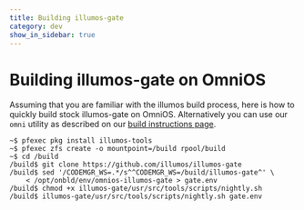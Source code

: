 ```yaml
---
title: Building illumos-gate
category: dev
show_in_sidebar: true
---
```


# Building illumos-gate on OmniOS

Assuming that you are familiar with the illumos build process, here is how
to quickly build stock illumos-gate on OmniOS. Alternatively you can use
our `omni` utility as described on our
[build instructions page](/dev/build_instructions.html).

```shell_session
~$ pfexec pkg install illumos-tools
~$ pfexec zfs create -o mountpoint=/build rpool/build
~$ cd /build
/build$ git clone https://github.com/illumos/illumos-gate
/build$ sed '/CODEMGR_WS=.*/s^^CODEMGR_WS=/build/illumos-gate^' \
    < /opt/onbld/env/omnios-illumos-gate > gate.env
/build$ chmod +x illumos-gate/usr/src/tools/scripts/nightly.sh
/build$ illumos-gate/usr/src/tools/scripts/nightly.sh gate.env
```

